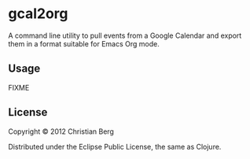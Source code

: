 # gcal2org

A command line utility to pull events from a Google Calendar and
export them in a format suitable for Emacs Org mode.

## Usage

FIXME

## License

Copyright © 2012 Christian Berg

Distributed under the Eclipse Public License, the same as Clojure.
